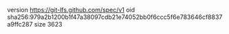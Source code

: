 version https://git-lfs.github.com/spec/v1
oid sha256:979a2b1200b1f47a38097cdb21e74052bb0f6ccc5f6e783646cf8837a9ffc287
size 3623
